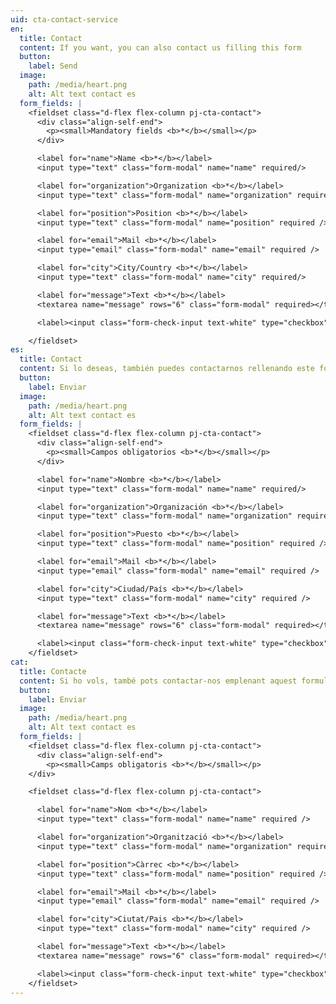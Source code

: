 ```yaml
---
uid: cta-contact-service
en:
  title: Contact
  content: If you want, you can also contact us filling this form
  button:
    label: Send
  image:
    path: /media/heart.png
    alt: Alt text contact es
  form_fields: |
    <fieldset class="d-flex flex-column pj-cta-contact">
      <div class="align-self-end">
        <p><small>Mandatory fields <b>*</b></small></p>
      </div>

      <label for="name">Name <b>*</b></label>
      <input type="text" class="form-modal" name="name" required/>

      <label for="organization">Organization <b>*</b></label>
      <input type="text" class="form-modal" name="organization" required/>

      <label for="position">Position <b>*</b></label>
      <input type="text" class="form-modal" name="position" required />

      <label for="email">Mail <b>*</b></label>
      <input type="email" class="form-modal" name="email" required />

      <label for="city">City/Country <b>*</b></label>
      <input type="text" class="form-modal" name="city" required/>

      <label for="message">Text <b>*</b></label>
      <textarea name="message" rows="6" class="form-modal" required></textarea>

      <label><input class="form-check-input text-white" type="checkbox" name="privacy-policy" required> I accept the privacy policy</label>

    </fieldset>
es:
  title: Contact
  content: Si lo deseas, también puedes contactarnos rellenando este formulario
  button:
    label: Enviar
  image:
    path: /media/heart.png
    alt: Alt text contact es
  form_fields: |
    <fieldset class="d-flex flex-column pj-cta-contact">
      <div class="align-self-end">
        <p><small>Campos obligatorios <b>*</b></small></p>
      </div>

      <label for="name">Nombre <b>*</b></label>
      <input type="text" class="form-modal" name="name" required/>

      <label for="organization">Organización <b>*</b></label>
      <input type="text" class="form-modal" name="organization" required />

      <label for="position">Puesto <b>*</b></label>
      <input type="text" class="form-modal" name="position" required />

      <label for="email">Mail <b>*</b></label>
      <input type="email" class="form-modal" name="email" required />

      <label for="city">Ciudad/País <b>*</b></label>
      <input type="text" class="form-modal" name="city" required />

      <label for="message">Text <b>*</b></label>
      <textarea name="message" rows="6" class="form-modal" required></textarea>

      <label><input class="form-check-input text-white" type="checkbox" name="privacy-policy" required> Acepto la política de privacidad</label>
    </fieldset>
cat:
  title: Contacte
  content: Si ho vols, també pots contactar-nos emplenant aquest formulari
  button:
    label: Enviar
  image:
    path: /media/heart.png
    alt: Alt text contact es
  form_fields: |
    <fieldset class="d-flex flex-column pj-cta-contact">
      <div class="align-self-end">
        <p><small>Camps obligatoris <b>*</b></small></p>
    </div>

    <fieldset class="d-flex flex-column pj-cta-contact">

      <label for="name">Nom <b>*</b></label>
      <input type="text" class="form-modal" name="name" required />

      <label for="organization">Organització <b>*</b></label>
      <input type="text" class="form-modal" name="organization" required />

      <label for="position">Càrrec <b>*</b></label>
      <input type="text" class="form-modal" name="position" required />

      <label for="email">Mail <b>*</b></label>
      <input type="email" class="form-modal" name="email" required />

      <label for="city">Ciutat/Pais <b>*</b></label>
      <input type="text" class="form-modal" name="city" required />

      <label for="message">Text <b>*</b></label>
      <textarea name="message" rows="6" class="form-modal" required></textarea>

      <label><input class="form-check-input text-white" type="checkbox" name="privacy-policy" required> Acepto la política de privacitat</label>
    </fieldset>
---
```

